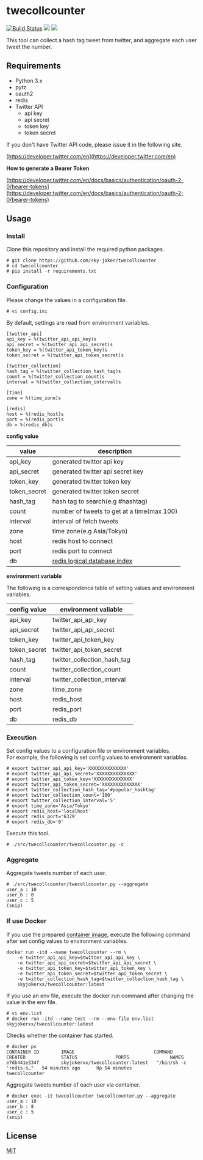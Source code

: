 # twecollcounter

[![Bulid Status](https://img.shields.io/travis/sky-joker/twecollcounter/master?style=for-the-badge)](https://travis-ci.org/sky-joker/twecollcounter)
[![](https://img.shields.io/github/license/sky-joker/twecollcounter?style=for-the-badge)](https://github.com/sky-joker/twecollcounter/blob/master/LICENSE.txt)
[![](https://img.shields.io/docker/image-size/skyjokerxx/twecollcounter?sort=date&style=for-the-badge)](https://hub.docker.com/repository/docker/skyjokerxx/twecollcounter)

This tool can collect a hash tag tweet from twitter, and aggregate each user tweet the number.

## Requirements

* Python 3.x
* pytz
* oauth2
* redis
* Twitter API
    * api key
    * api secret
    * token key
    * token secret

If you don't have Twitter API code, please issue it in the following site.

[https://developer.twitter.com/en](https://developer.twitter.com/en)

**How to generate a Bearer Token**

[https://developer.twitter.com/en/docs/basics/authentication/oauth-2-0/bearer-tokens](https://developer.twitter.com/en/docs/basics/authentication/oauth-2-0/bearer-tokens)

## Usage

### Install

Clone this repository and install the required python packages.

```
# git clone https://github.com/sky-joker/twecollcounter
# cd twecollcounter
# pip install -r requirements.txt
```

### Configuration

Please change the values in a configuration file.

```
# vi config.ini
```

By default, settings are read from environment variables.

```
[twitter_api]
api_key = %(twitter_api_api_key)s
api_secret = %(twitter_api_api_secret)s
token_key = %(twitter_api_token_key)s
token_secret = %(twitter_api_token_secret)s

[twitter_collection]
hash_tag = %(twitter_collection_hash_tag)s
count = %(twitter_collection_count)s
interval = %(twitter_collection_interval)s

[time]
zone = %(time_zone)s

[redis]
host = %(redis_host)s
port = %(redis_port)s
db = %(redis_db)s
```

**config value**

|    value     |                   description                   |
|--------------|-------------------------------------------------|
| api_key      | generated twitter api key                       |
| api_secret   | generated twitter api secret key                |
| token_key    | generated twitter token key                     |
| token_secret | generated twitter token secret                  |
| hash_tag     | hash tag to search(e.g #hashtag)                |
| count        | number of tweets to get at a time(max 100)      |
| interval     | interval of fetch tweets                        |
| zone         | time zone(e.g Asia/Tokyo)                       |
| host         | redis host to connect                           |
| port         | redis port to connect                           |
| db           | [redis logical database index][redis_index_ref] |

[redis_index_ref]:https://redis.io/commands/select

**environment variable**

The following is a correspondence table of setting values and environment variables.

| config value |     environment valiable    |
|--------------|-----------------------------|
| api_key      | twitter_api_api_key         |
| api_secret   | twitter_api_api_secret      |
| token_key    | twitter_api_token_key       |
| token_secret | twitter_api_token_secret    |
| hash_tag     | twitter_collection_hash_tag |
| count        | twitter_collection_count    |
| interval     | twitter_collection_interval |
| zone         | time_zone                   |
| host         | redis_host                  |
| port         | redis_port                  |
| db           | redis_db                    |

### Execution

Set config values to a configuration file or environment variables.  
For example, the following is set config values to environment variables.

```
# export twitter_api_api_key='XXXXXXXXXXXXXX'
# export twitter_api_api_secret='XXXXXXXXXXXXXX'
# export twitter_api_token_key='XXXXXXXXXXXXXX'
# export twitter_api_token_secret='XXXXXXXXXXXXXX'
# export twitter_collection_hash_tag='#popular_hashtag'
# export twitter_collection_count='100'
# export twitter_collection_interval='5'
# export time_zone='Asia/Tokyo'
# export redis_host='localhost'
# export redis_port='6379'
# export redis_db='0'
```

Execute this tool.

```
# ./src/twecollcounter/twecollcounter.py -c
```

### Aggregate

Aggregate tweets number of each user.

```
# ./src/twecollcounter/twecollcounter.py --aggregate
user_a : 10
user_b : 8
user_c : 5
(snip)
```

### If use Docker

If you use the prepared [container image](https://hub.docker.com/repository/docker/skyjokerxx/twecollcounter), execute the following command after set config values to environment variables.

```
docker run -itd --name twecollcounter --rm \
    -e twitter_api_api_key=$twitter_api_api_key \
    -e twitter_api_api_secret=$twitter_api_api_secret \
    -e twitter_api_token_key=$twitter_api_token_key \
    -e twitter_api_token_secret=$twitter_api_token_secret \
    -e twitter_collection_hash_tag=$twitter_collection_hash_tag \
    skyjokerxx/twecollcounter:latest
```

If you use an env file, execute the docker run command after changing the value in the env file.

```
# vi env.list
# docker run -itd --name test --rm --env-file env.list skyjokerxx/twecollcounter:latest
```

Checks whether the container has started.

```
# docker ps
CONTAINER ID        IMAGE                             COMMAND                  CREATED             STATUS              PORTS               NAMES
e7db441e334f        skyjokerxx/twecollcounter:latest   "/bin/sh -c 'redis-s…"   54 minutes ago      Up 54 minutes                           twecollcounter
```

Aggregate tweets number of each user via container.

```
# docker exec -it twecollcounter twecollcounter.py --aggregate
user_a : 10
user_b : 8
user_c : 5
(snip)
```

## License

[MIT](https://github.com/sky-joker/twecollcounter/blob/master/LICENSE.txt)
